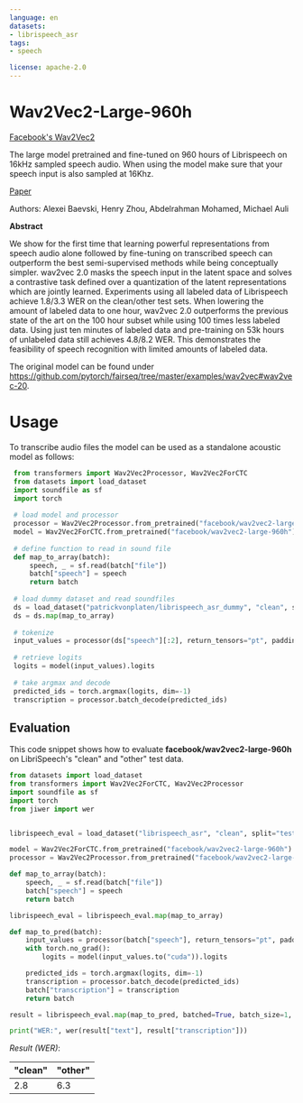 ```yaml
---
language: en
datasets:
- librispeech_asr
tags:
- speech

license: apache-2.0
---
```


# Wav2Vec2-Large-960h

[Facebook's Wav2Vec2](https://ai.facebook.com/blog/wav2vec-20-learning-the-structure-of-speech-from-raw-audio/)

The large model pretrained and fine-tuned on 960 hours of Librispeech on 16kHz sampled speech audio. When using the model
make sure that your speech input is also sampled at 16Khz.

[Paper](https://arxiv.org/abs/2006.11477)

Authors: Alexei Baevski, Henry Zhou, Abdelrahman Mohamed, Michael Auli

**Abstract**

We show for the first time that learning powerful representations from speech audio alone followed by fine-tuning on transcribed speech can outperform the best semi-supervised methods while being conceptually simpler. wav2vec 2.0 masks the speech input in the latent space and solves a contrastive task defined over a quantization of the latent representations which are jointly learned. Experiments using all labeled data of Librispeech achieve 1.8/3.3 WER on the clean/other test sets. When lowering the amount of labeled data to one hour, wav2vec 2.0 outperforms the previous state of the art on the 100 hour subset while using 100 times less labeled data. Using just ten minutes of labeled data and pre-training on 53k hours of unlabeled data still achieves 4.8/8.2 WER. This demonstrates the feasibility of speech recognition with limited amounts of labeled data.

The original model can be found under https://github.com/pytorch/fairseq/tree/master/examples/wav2vec#wav2vec-20.


# Usage

To transcribe audio files the model can be used as a standalone acoustic model as follows:

```python
 from transformers import Wav2Vec2Processor, Wav2Vec2ForCTC
 from datasets import load_dataset
 import soundfile as sf
 import torch
 
 # load model and processor
 processor = Wav2Vec2Processor.from_pretrained("facebook/wav2vec2-large-960h")
 model = Wav2Vec2ForCTC.from_pretrained("facebook/wav2vec2-large-960h")
 
 # define function to read in sound file
 def map_to_array(batch):
     speech, _ = sf.read(batch["file"])
     batch["speech"] = speech
     return batch
     
 # load dummy dataset and read soundfiles
 ds = load_dataset("patrickvonplaten/librispeech_asr_dummy", "clean", split="validation")
 ds = ds.map(map_to_array)
 
 # tokenize
 input_values = processor(ds["speech"][:2], return_tensors="pt", padding="longest").input_values  # Batch size 1
 
 # retrieve logits
 logits = model(input_values).logits
 
 # take argmax and decode
 predicted_ids = torch.argmax(logits, dim=-1)
 transcription = processor.batch_decode(predicted_ids)
 ```
 
## Evaluation
 
This code snippet shows how to evaluate **facebook/wav2vec2-large-960h** on LibriSpeech's "clean" and "other" test data.
 
```python
from datasets import load_dataset
from transformers import Wav2Vec2ForCTC, Wav2Vec2Processor
import soundfile as sf
import torch
from jiwer import wer


librispeech_eval = load_dataset("librispeech_asr", "clean", split="test")

model = Wav2Vec2ForCTC.from_pretrained("facebook/wav2vec2-large-960h").to("cuda")
processor = Wav2Vec2Processor.from_pretrained("facebook/wav2vec2-large-960h")

def map_to_array(batch):
    speech, _ = sf.read(batch["file"])
    batch["speech"] = speech
    return batch

librispeech_eval = librispeech_eval.map(map_to_array)

def map_to_pred(batch):
    input_values = processor(batch["speech"], return_tensors="pt", padding="longest").input_values
    with torch.no_grad():
        logits = model(input_values.to("cuda")).logits

    predicted_ids = torch.argmax(logits, dim=-1)
    transcription = processor.batch_decode(predicted_ids)
    batch["transcription"] = transcription
    return batch

result = librispeech_eval.map(map_to_pred, batched=True, batch_size=1, remove_columns=["speech"])

print("WER:", wer(result["text"], result["transcription"]))
```

*Result (WER)*:

| "clean" | "other" |
|---|---|
| 2.8 | 6.3 |